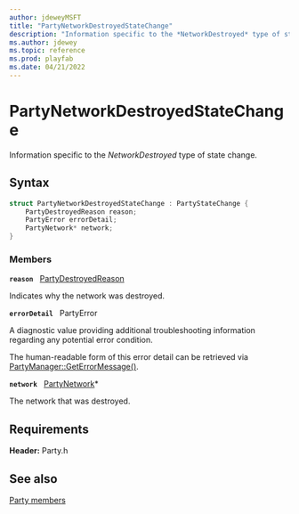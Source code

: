 ```yaml
---
author: jdeweyMSFT
title: "PartyNetworkDestroyedStateChange"
description: "Information specific to the *NetworkDestroyed* type of state change."
ms.author: jdewey
ms.topic: reference
ms.prod: playfab
ms.date: 04/21/2022
---
```


# PartyNetworkDestroyedStateChange  

Information specific to the *NetworkDestroyed* type of state change.  

## Syntax  
  
```cpp
struct PartyNetworkDestroyedStateChange : PartyStateChange {  
    PartyDestroyedReason reason;  
    PartyError errorDetail;  
    PartyNetwork* network;  
}  
```
  
### Members  
  
**`reason`** &nbsp; [PartyDestroyedReason](../enums/partydestroyedreason.md)  
  
Indicates why the network was destroyed.
  
**`errorDetail`** &nbsp; PartyError  
  
A diagnostic value providing additional troubleshooting information regarding any potential error condition.
  
The human-readable form of this error detail can be retrieved via [PartyManager::GetErrorMessage()](../classes/PartyManager/methods/partymanager_geterrormessage.md).
  
**`network`** &nbsp; [PartyNetwork](../classes/PartyNetwork/partynetwork.md)*  
  
The network that was destroyed.
  
  
## Requirements  
  
**Header:** Party.h
  
## See also  
[Party members](../party_members.md)  

  
  

